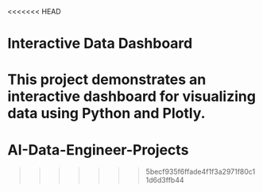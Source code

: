 <<<<<<< HEAD
# Interactive Data Dashboard

This project demonstrates an interactive dashboard for visualizing data using Python and Plotly.
=======
# AI-Data-Engineer-Projects
>>>>>>> 5becf935f6ffade4f1f3a2971f80c11d6d3ffb44
